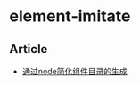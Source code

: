 # element-imitate

## Article
- [通过node简化组件目录的生成](https://github.com/jvsheng/element-imitate/issues/1)
